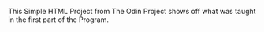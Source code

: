 This Simple HTML Project from The Odin Project shows off what was taught in the first part of the Program.
